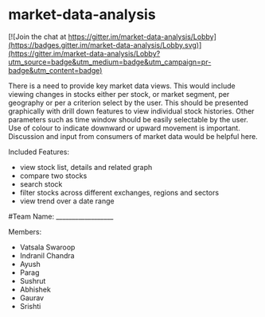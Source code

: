 # market-data-analysis

[![Join the chat at https://gitter.im/market-data-analysis/Lobby](https://badges.gitter.im/market-data-analysis/Lobby.svg)](https://gitter.im/market-data-analysis/Lobby?utm_source=badge&utm_medium=badge&utm_campaign=pr-badge&utm_content=badge)

There is a need to provide key market data views. This would include viewing changes in stocks either per stock, or market segment, per geography or per a criterion select by the user. This should be presented graphically with drill down features to view individual stock histories. Other parameters such as time window should be easily selectable by the user. Use of colour to indicate downward or upward movement is important. Discussion and input from consumers of market data would be helpful here.

Included Features:
* view stock list, details and related graph
* compare two stocks
* search stock
* filter stocks across different exchanges, regions and sectors
* view trend over a date range

#Team Name: __________________

Members:
* Vatsala Swaroop
* Indranil Chandra
* Ayush
* Parag
* Sushrut
* Abhishek
* Gaurav
* Srishti
